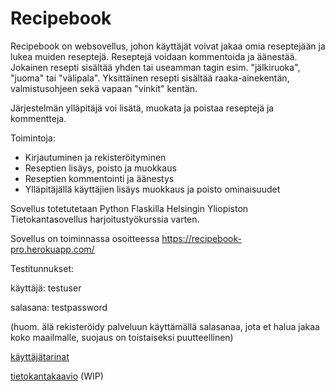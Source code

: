 # Recipebook

Recipebook on websovellus, johon käyttäjät voivat jakaa omia reseptejään ja lukea muiden reseptejä.
Reseptejä voidaan kommentoida ja äänestää. Jokainen resepti sisältää yhden tai useamman tagin esim.
"jälkiruoka", "juoma" tai "välipala". Yksittäinen resepti sisältää raaka-ainekentän, valmistusohjeen
sekä vapaan "vinkit" kentän.

Järjestelmän ylläpitäjä voi lisätä, muokata ja poistaa reseptejä ja kommentteja.

Toimintoja:

- Kirjautuminen ja rekisteröityminen
- Reseptien lisäys, poisto ja muokkaus
- Reseptien kommentointi ja äänestys
- Ylläpitäjällä käyttäjien lisäys muokkaus ja poisto ominaisuudet

Sovellus totetutetaan Python Flaskilla Helsingin Yliopiston Tietokantasovellus harjoitustyökurssia
varten.

Sovellus on toiminnassa osoitteessa https://recipebook-pro.herokuapp.com/

Testitunnukset:

käyttäjä: testuser

salasana: testpassword

(huom. älä rekisteröidy palveluun käyttämällä salasanaa, jota et halua jakaa koko maailmalle, suojaus on toistaiseksi puutteellinen)

[käyttäjätarinat](https://github.com/jonitaajamo/recipebook/blob/master/documentation/user_stories.md)

[tietokantakaavio](https://github.com/jonitaajamo/recipebook/blob/master/documentation/database_info/uml_chart.png)
(WIP)
